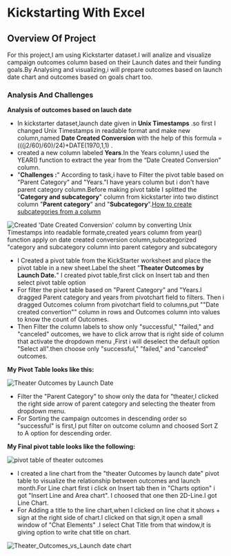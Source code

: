 # Kickstarting With Excel
## Overview Of Project
For this project,I am using Kickstarter dataset.I will analize and visualize campaign outcomes column based on their Launch dates and their funding goals.By Analysing and visualizing,i will prepare outcomes based on launch date chart and outcomes based on goals chart too.
### Analysis And Challenges
**Analysis of outcomes based on lauch date**
* In kickstarter dataset,launch date given in **Unix Timestamps** .so first I changed Unix Timestamps in readable format and make new column,named **Date Created Conversion** with the help of this formula =(((j2/60)/60)/24)+DATE(1970,1,1) .
* created a new column labeled **Years**.In the Years column,I used the YEAR() function to extract the year from the “Date Created Conversion” column.
* "**Challenges :**"  According to task,i have to Filter the pivot table based on "Parent Category" and "Years."I have years column but i don't have parent category column.Before making pivot table I splitted the "**Category and subcategory**" column from kickstarter into two distinct column "**Parent category**" and "**Subcategory**".[How to create subcategories from a column](https://courses.bootcampspot.com/courses/779/pages/1-dot-3-1-pivoting-toward-success?module_item_id=299719)


![Created 'Date Created Conversion' column by converting Unix Timestamps into readable formate,created years column from year() function apply on date created conversion column,subcategorized "category and subcategory column into parent category and subcategory](https://user-images.githubusercontent.com/90277142/133908588-193ebc74-6125-4c40-a8b5-6288909ad013.png)

* I Created a pivot table from the KickStarter worksheet and place the pivot table in a new sheet.Label the sheet "**Theater Outcomes by Launch Date.**" I created pivot table,first click on Insert tab and then select pivot table option
* For filter the pivot table based on "Parent Category" and "Years.I dragged Parent category and years from pivotchart field to filters. Then i dragged Outcomes column from pivotchart field to columns,put ""Date created convertion"" column in rows and Outcomes column into values to know the count of Outcomes.
* Then Filter the column labels to show only "successful," "failed," and "canceled" outcomes, we have to click arrow that is right side of column that activate the dropdown menu ,First i will deselect the default option "Select all".then choose only "successful," "failed," and "canceled" outcomes.

**My Pivot Table looks like this:**

![Theater Outcomes by Launch Date](https://user-images.githubusercontent.com/90277142/133909557-6ae02527-7c99-41e2-b9c7-6ec1f7f6ac43.png)


* Filter the "Parent Category" to show only the data for "theater,I clicked the right side arrow of parent category and selecting the theater from dropdown menu.
* For Sorting the campaign outcomes in descending order so "successful" is first,I put filter on outcome column and choosed Sort Z to A option for descending order.

**My Final pivot table looks like the following:**

![pivot table of theater outcomes](https://user-images.githubusercontent.com/90277142/133909885-d27e8366-fe5a-4fc0-b948-4f6bf68dc6d1.png)

* I created a line chart from the "theater Outcomes by launch date" pivot table to visualize the relationship between outcomes and launch month.For Line chart first i click on    Insert tab then in "Charts option" i got "Insert Line and Area chart". I choosed that one then 2D-Line.I got Line Chart. 
* For Adding a title to the line chart,when I clicked on line chat it shows + sign at the right side of chart.I clicked on that sign,it open a small window of "Chat Elements" .I select Chat Title from that window,it is giving option to write chat title on chart.

![Theater_Outcomes_vs_Launch date chart](https://user-images.githubusercontent.com/90277142/133910375-b351b082-e3fb-4b1e-b620-41b2ffcc63ad.png)
